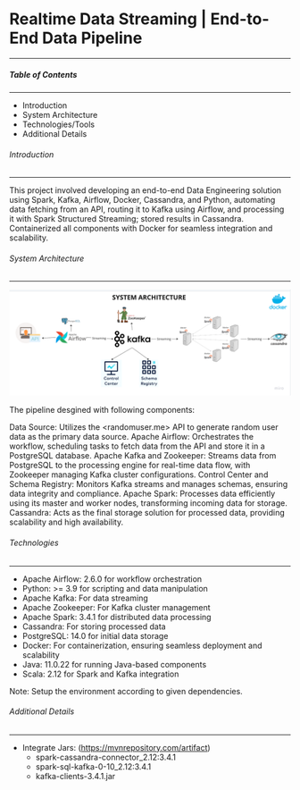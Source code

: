 # Realtime Data Streaming | End-to-End Data Pipeline
_________________________________________________________________________________________________________________________________________

##### Table of Contents
_________________________________________________________________________________________________________________________________________

- Introduction
- System Architecture
- Technologies/Tools
- Additional Details


###### Introduction 
_________________________________________________________________________________________________________________________________________

This project involved developing an end-to-end Data Engineering solution using Spark, Kafka, Airflow, Docker, Cassandra, and Python, automating data fetching from an API, routing it to Kafka using Airflow, and processing it with Spark Structured Streaming; stored results in Cassandra. Containerized all components with Docker for seamless integration and scalability.

###### System Architecture
_________________________________________________________________________________________________________________________________________

![System Architeture](data_pipeline_architecture.png)

The pipeline desgined with following components:

Data Source: Utilizes the <randomuser.me> API to generate random user data as the primary data source.
Apache Airflow: Orchestrates the workflow, scheduling tasks to fetch data from the API and store it in a PostgreSQL database.
Apache Kafka and Zookeeper: Streams data from PostgreSQL to the processing engine for real-time data flow, with Zookeeper managing Kafka cluster configurations.
Control Center and Schema Registry: Monitors Kafka streams and manages schemas, ensuring data integrity and compliance.
Apache Spark: Processes data efficiently using its master and worker nodes, transforming incoming data for storage.
Cassandra: Acts as the final storage solution for processed data, providing scalability and high availability.


###### Technologies
_________________________________________________________________________________________________________________________________________

- Apache Airflow: 2.6.0 for workflow orchestration
- Python: >= 3.9 for scripting and data manipulation
- Apache Kafka: For data streaming
- Apache Zookeeper: For Kafka cluster management
- Apache Spark: 3.4.1 for distributed data processing
- Cassandra: For storing processed data
- PostgreSQL: 14.0 for initial data storage
- Docker: For containerization, ensuring seamless deployment and scalability
- Java: 11.0.22 for running Java-based components
- Scala: 2.12 for Spark and Kafka integration

Note: Setup the environment according to given dependencies. 

###### Additional Details 
_________________________________________________________________________________________________________________________________________

- Integrate Jars: (https://mvnrepository.com/artifact)
  - spark-cassandra-connector_2.12:3.4.1
  - spark-sql-kafka-0-10_2.12:3.4.1
  - kafka-clients-3.4.1.jar